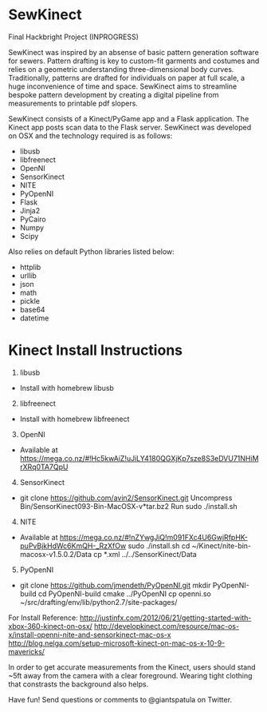 SewKinect
=========

Final Hackbright Project (INPROGRESS)

SewKinect was inspired by an absense of basic pattern generation software for sewers. Pattern drafting is key to custom-fit garments and costumes and relies on a geometric understanding three-dimensional body curves. Traditionally, patterns are drafted for individuals on paper at full scale, a huge inconvenience of time and space. SewKinect aims to streamline bespoke pattern development by creating a digital pipeline from measurements to printable pdf slopers.

SewKinect consists of a Kinect/PyGame app and a Flask application. The Kinect app posts scan data to the Flask server. SewKinect was developed on OSX and the technology required is as follows: 

- libusb
- libfreenect
- OpenNI
- SensorKinect
- NITE
- PyOpenNI
- Flask
- Jinja2
- PyCairo
- Numpy
- Scipy

Also relies on default Python libraries listed below: 

- httplib
- urllib
- json
- math
- pickle
- base64
- datetime


Kinect Install Instructions
==================
1. libusb
- Install with homebrew libusb
2. libfreenect
- Install with homebrew libfreenect
3. OpenNI
- Available at https://mega.co.nz/#!Hc5kwAiZ!uJiLY4180QGXjKp7sze8S3eDVU71NHiMrXRq0TA7QpU
4. SensorKinect
- git clone https://github.com/avin2/SensorKinect.git
Uncompress Bin/SensorKinect093-Bin-MacOSX-v*tar.bz2
Run sudo ./install.sh
4. NITE
- Available at https://mega.co.nz/#!nZYwgJiQ!m091FXc4U6GwjRfpHK-puPvBjkHdWc6KmQH-_RzXfOw
  sudo ./install.sh
  cd ~/Kinect/nite-bin-macosx-v1.5.0.2/Data
  cp *.xml ../../SensorKinect/Data
5. PyOpenNI
- git clone https://github.com/jmendeth/PyOpenNI.git
  mkdir PyOpenNI-build
  cd PyOpenNI-build
  cmake ../PyOpenNI
  cp openni.so ~/src/drafting/env/lib/python2.7/site-packages/
  
For Install Reference: 
http://justinfx.com/2012/06/21/getting-started-with-xbox-360-kinect-on-osx/
http://developkinect.com/resource/mac-os-x/install-openni-nite-and-sensorkinect-mac-os-x
http://blog.nelga.com/setup-microsoft-kinect-on-mac-os-x-10-9-mavericks/

In order to get accurate measurements from the Kinect, users should stand ~5ft away from the camera with a clear foreground. Wearing tight clothing that constrasts the background also helps. 

Have fun! Send questions or comments to @giantspatula on Twitter. 
